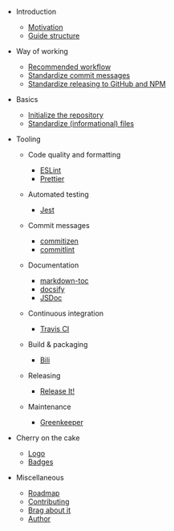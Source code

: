 - Introduction

  - [Motivation](sections/1-introduction/motivation.md)
  - [Guide structure](sections/1-introduction/guide-structure.md)

- Way of working

  - [Recommended workflow](sections/2-way-of-working/recommended-workflow.md)
  - [Standardize commit messages](sections/2-way-of-working/standardize-commit-messages.md)
  - [Standardize releasing to GitHub and NPM](sections/2-way-of-working/standardize-releasing-to-github-and-npm.md)

- Basics

  - [Initialize the repository](sections/3-basics/initialize-the-repository.md)
  - [Standardize (informational) files](sections/3-basics/standardize-informational-files.md)

- Tooling

    - Code quality and formatting

        - [ESLint](sections/4-tooling/eslint.md)
        - [Prettier](sections/4-tooling/prettier.md)

    - Automated testing

        - [Jest](sections/4-tooling/jest.md)

    - Commit messages

        - [commitizen](sections/4-tooling/commitizen.md)
        - [commitlint](sections/4-tooling/commitlint.md)

    - Documentation

        - [markdown-toc](sections/4-tooling/markdown-toc.md)
        - [docsify](sections/4-tooling/docsify.md)
        - [JSDoc](sections/4-tooling/jsdoc.md)

    - Continuous integration

        - [Travis CI](sections/4-tooling/travis-ci.md)

    - Build & packaging

        - [Bili](sections/4-tooling/bili.md)

    - Releasing

        - [Release It!](sections/4-tooling/release-it.md)

    - Maintenance

        - [Greenkeeper](sections/4-tooling/travis-ci.md)

- Cherry on the cake

  - [Logo](sections/5-cherry-on-the-cake/logo.md)
  - [Badges](sections/5-cherry-on-the-cake/badges.md)

- Miscellaneous

  - [Roadmap](sections/6-misc/roadmap.md)
  - [Contributing](sections/6-misc/contributing.md)
  - [Brag about it](sections/6-misc/brag-about-it.md)
  - [Author](sections/6-misc/author.md)
